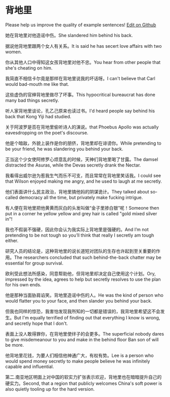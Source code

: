 # 背地里

Please help us improve the quality of example sentences! [Edit on Github](https://github.com/jiyushe/jiyu-example-sentence-source/blob/main/chinese/beidili.md)

<p><span class="chinese">她在背地里对他造谣中伤。</span><span class="english">She slandered him behind his back.</span></p>

<p><span class="chinese">据说他背地里跟两个女人有关系。</span><span class="english">It is said he has secert love affairs with two women.</span></p>

<p><span class="chinese">你从其他人口中得知这女孩背地里对他不忠。</span><span class="english">You hear from other people that she's cheating on him.</span></p>

<p><span class="chinese">我简直不相信卡尔竟是那样在背地里说我的坏话呀。</span><span class="english">I can't believe that Carl would bad-mouth me like that.</span></p>

<p><span class="chinese">这些虚伪的官绅背地里做尽了坏事。</span><span class="english">This hypocritical bureaucrat has done many bad things secretly.</span></p>

<p><span class="chinese">听人家背地里谈论，孔乙己原来也读过书。</span><span class="english">I'd heard people say behind his back that Kong Yiji had studied.</span></p>

<p><span class="chinese">关于阿波罗是否在背地里偷听诗人的演说。</span><span class="english">that Phoebus Apollo was actually eavesdropping on the poet's discourse.</span></p>

<p><span class="chinese">他是个暗敌，外貌上装作是你的朋侪，背地里却在诽谤你。</span><span class="english">While pretending to be your friend, he was slandering you behind your back.</span></p>

<p><span class="chinese">正当这个少女使阿修罗心烦意乱的时候，天神们背地里喝了甘露。</span><span class="english">The damsel distracted the Asuras, while the Devas secretly drank the Nectar.</span></p>

<p><span class="chinese">我看得出威尔逊为惹我生气而乐不可支，而且常常在背地里笑话我。</span><span class="english">I could see that Wilson enjoyed making me angry, and he used to laugh at me secretly.</span></p>

<p><span class="chinese">他们表面讲什么民主政治，背地里搞他妈的阴谋诡计。</span><span class="english">They talked about so-called democracy all the time, but privately make fucking intrigue.</span></p>

<p><span class="chinese">有人便在背地里把他黄黄而灰白的头发叫做“金子里掺白银”呢！</span><span class="english">Someone then put in a corner he yellow yellow and grey hair is called "gold mixed silver in"!</span></p>

<p><span class="chinese">我也不假装不强硬，因此你会认为我实际上背地里是强硬的。</span><span class="english">And I’m not pretending to be not tough so you’ll think that really I secretly am tough either.</span></p>

<p><span class="chinese">研究人员的结论是，这种背地里的说长道短对团队的生存也许起到至关重要的作用。</span><span class="english">The researchers concluded that such behind-the-back chatter may be essential for group survival.</span></p>

<p><span class="chinese">欧利受此想法所感染，同意帮助他，但背地里却决定自己使用这个计划。</span><span class="english">Ory, impressed by the idea, agrees to help but secretly resolves to use the plan for his own ends.</span></p>

<p><span class="chinese">他是那种当面胁肩谄笑。背地里造谣中伤的人。</span><span class="english">He was the kind of person who would flatter you to your face, and then slander you behind your back.</span></p>

<p><span class="chinese">但我也同样的惊恐，我害怕发现我所知的一切都是错误的，我背地里希望这不会发生。</span><span class="english">But I'm equally terrified of finding out that everything I know is wrong, and secretly hope that I don't.</span></p>

<p><span class="chinese">表面上没人敢得罪你，在背地里使绊子的会更多。</span><span class="english">The superficial nobody dares to give misdemeanour to you and make in the behind floor Ban son of will be more.</span></p>

<p><span class="chinese">他背地里花钱，为要人们相信他神通广大，有权有势。</span><span class="english">Lee is a person who would spend money secretly to make people believe he was infinitely capable and influential.</span></p>

<p><span class="chinese">第二.南亚地区明面上对中国的软实力扩张表示欢迎，背地里也在暗暗提升自己的硬实力。</span><span class="english">Second, that a region that publicly welcomes China's soft power is also quietly tooling up for the hard version.</span></p>

